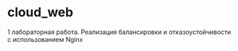 # cloud_web

1 лабораторная работа. Реализация балансировки и отказоустойчивости с использованием Nginx

